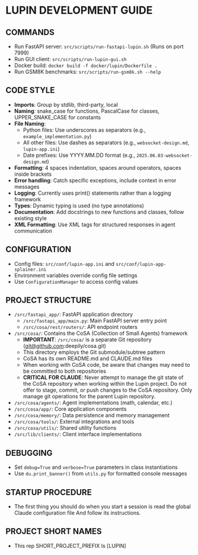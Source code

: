 # LUPIN DEVELOPMENT GUIDE

## COMMANDS
- Run FastAPI server: `src/scripts/run-fastapi-lupin.sh` (Runs on port 7999)
- Run GUI client: `src/scripts/run-lupin-gui.sh`
- Docker build: `docker build -f docker/lupin/Dockerfile .`
- Run GSM8K benchmarks: `src/scripts/run-gsm8k.sh --help`

## CODE STYLE
- **Imports**: Group by stdlib, third-party, local
- **Naming**: snake_case for functions, PascalCase for classes, UPPER_SNAKE_CASE for constants
- **File Naming**:
  - Python files: Use underscores as separators (e.g., `example_implementation.py`)
  - All other files: Use dashes as separators (e.g., `websocket-design.md`, `lupin-app.ini`)
  - Date prefixes: Use YYYY.MM.DD format (e.g., `2025.06.03-websocket-design.md`)
- **Formatting**: 4 spaces indentation, spaces around operators, spaces inside brackets
- **Error handling**: Catch specific exceptions, include context in error messages
- **Logging**: Currently uses print() statements rather than a logging framework
- **Types**: Dynamic typing is used (no type annotations)
- **Documentation**: Add docstrings to new functions and classes, follow existing style
- **XML Formatting**: Use XML tags for structured responses in agent communication

## CONFIGURATION
- Config files: `src/conf/lupin-app.ini` and `src/conf/lupin-app-splainer.ini`
- Environment variables override config file settings
- Use `ConfigurationManager` to access config values

## PROJECT STRUCTURE
- `/src/fastapi_app/`: FastAPI application directory
  - `/src/fastapi_app/main.py`: Main FastAPI server entry point
  - `/src/cosa/rest/routers/`: API endpoint routers
- `/src/cosa/`: Contains the CoSA (Collection of Small Agents) framework
  - **IMPORTANT**: `/src/cosa/` is a separate Git repository (git@github.com:deepily/cosa.git)
  - This directory employs the Git submodule/subtree pattern
  - CoSA has its own README.md and CLAUDE.md files
  - When working with CoSA code, be aware that changes may need to be committed to both repositories
  - **CRITICAL FOR CLAUDE**: Never attempt to manage the git state of the CoSA repository when working
    within the Lupin project. Do not offer to stage, commit, or push changes to the CoSA
    repository. Only manage git operations for the parent Lupin repository.
- `/src/cosa/agents/`: Agent implementations (math, calendar, etc.)
- `/src/cosa/app/`: Core application components
- `/src/cosa/memory/`: Data persistence and memory management
- `/src/cosa/tools/`: External integrations and tools
- `/src/cosa/utils/`: Shared utility functions
- `/src/lib/clients/`: Client interface implementations

## DEBUGGING
- Set `debug=True` and `verbose=True` parameters in class instantiations
- Use `du.print_banner()` from `utils.py` for formatted console messages

## STARTUP PROCEDURE
- The first thing you should do when you start a session is read the global Claude configuration file And follow its instructions.

## PROJECT SHORT NAMES
- This rep SHORT_PROJECT_PREFIX Is [LUPIN]